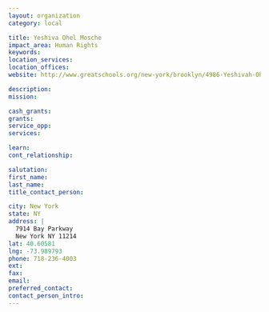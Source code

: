 ```yaml
---
layout: organization
category: local

title: Yeshiva Ohel Mosche
impact_area: Human Rights
keywords: 
location_services: 
location_offices: 
website: http://www.greatschools.org/new-york/brooklyn/4986-Yeshivah-Ohel-Moshe/

description: 
mission: 

cash_grants: 
grants: 
service_opp: 
services: 

learn: 
cont_relationship: 

salutation: 
first_name: 
last_name: 
title_contact_person: 

city: New York
state: NY
address: |
  7914 Bay Parkway  
  New York NY 11214
lat: 40.60581
lng: -73.989793
phone: 718-236-4003
ext: 
fax: 
email: 
preferred_contact: 
contact_person_intro: 
---
```

